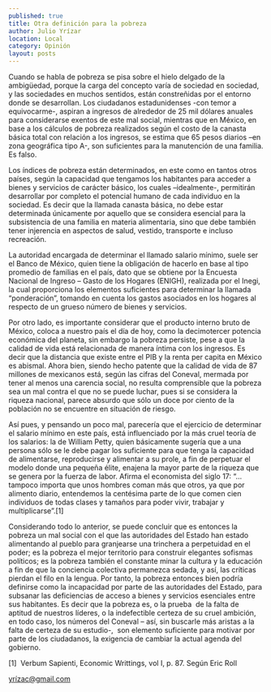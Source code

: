 ```yaml
---
published: true
title: Otra definición para la pobreza
author: Julio Yrízar
location: Local
category: Opinión
layout: posts
---
```



Cuando se habla de pobreza se pisa sobre el hielo delgado de la ambigüedad, porque la carga del concepto varía de sociedad en sociedad, y las sociedades en muchos sentidos, están constreñidas por el entorno donde se desarrollan. Los ciudadanos estadunidenses -con temor a equivocarme-, aspiran a ingresos de alrededor de 25 mil dólares anuales para considerarse exentos de este mal social, mientras que en México, en base a los cálculos de pobreza realizados según el costo de la canasta básica total con relación a los ingresos, se estima que 65 pesos diarios –en zona geográfica tipo A-, son suficientes para la manutención de una familia. Es falso.

Los índices de pobreza están determinados, en este como en tantos otros países, según la capacidad que tengamos los habitantes para acceder a bienes y servicios de carácter básico, los cuales –idealmente-, permitirán desarrollar por completo el potencial humano de cada individuo en la sociedad. Es decir que la llamada canasta básica, no debe estar determinada únicamente por aquello que se considera esencial para la subsistencia de una familia en materia alimentaria, sino que debe también tener injerencia en aspectos de salud, vestido, transporte e incluso recreación.

La autoridad encargada de determinar el llamado salario mínimo, suele ser el Banco de México, quien tiene la obligación de hacerlo en base al tipo promedio de familias en el país, dato que se obtiene por la Encuesta Nacional de Ingreso – Gasto de los Hogares (ENIGH), realizada por el Inegi, la cual proporciona los elementos suficientes para determinar la llamada “ponderación”, tomando en cuenta los gastos asociados en los hogares al respecto de un grueso número de bienes y servicios.

Por otro lado, es importante considerar que el producto interno bruto de México, coloca a nuestro país el día de hoy, como la decimotercer potencia económica del planeta, sin embargo la pobreza persiste, pese a que la calidad de vida está relacionada de manera íntima con los ingresos. Es decir que la distancia que existe entre el PIB y la renta per capita en México es abismal. Ahora bien, siendo hecho patente que la calidad de vida de 87 millones de mexicanos está, según las cifras del Coneval, mermada por tener al menos una carencia social, no resulta comprensible que la pobreza sea un mal contra el que no se puede luchar, pues si se considera la riqueza nacional, parece absurdo que sólo un doce por ciento de la población no se encuentre en situación de riesgo.

Así pues, y pensando un poco mal, parecería que el ejercicio de determinar el salario mínimo en este país, está influenciado por la más cruel teoría de los salarios: la de William Petty, quien básicamente sugería que a una persona sólo se le debe pagar los suficiente para que tenga la capacidad de alimentarse, reproducirse y alimentar a su prole, a fin de perpetuar el modelo donde una pequeña élite, enajena la mayor parte de la riqueza que se genera por la fuerza de labor. Afirma el economista del siglo 17: “…tampoco importa que unos hombres coman más que otros, ya que por alimento diario, entendemos la centésima parte de lo que comen cien individuos de todas clases y tamaños para poder vivir, trabajar y multiplicarse”.[1]

Considerando todo lo anterior, se puede concluir que es entonces la pobreza un mal social con el que las autoridades del Estado han estado alimentando al pueblo para granjearse una trinchera a perpetuidad en el poder; es la pobreza el mejor territorio para construir elegantes sofismas políticos; es la pobreza también el constante minar la cultura y la educación a fin de que la conciencia colectiva permanezca sedada, y así, las críticas pierdan el filo en la lengua. Por tanto, la pobreza entonces bien podría definirse como la incapacidad por parte de las autoridades del Estado, para subsanar las deficiencias de acceso a bienes y servicios esenciales entre sus habitantes. Es decir que la pobreza es, o la prueba  de la falta de aptitud de nuestros líderes, o la indefectible certeza de su cruel ambición, en todo caso, los números del Coneval – así, sin buscarle más aristas a la falta de certeza de su estudio-,  son elemento suficiente para motivar por parte de los ciudadanos, la exigencia de cambiar la actual agenda del gobierno. 

[1]  Verbum Sapienti, Economic Writtings, vol I, p. 87. Según Eric Roll

yrízac@gmail.com
